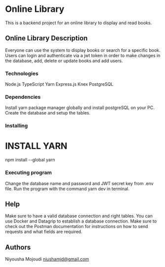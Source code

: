 # Online Library

This is a backend project for an online library to display and read books.

## Online Library Description

Everyone can use the system to display books or search for a specific book. Users can login and authenticate via a jwt token in order to make changes in the database, add, delete or update books and add users.

### Technologies
Node.js
TypeScript
Yarn
Express.js
Knex
PostgreSQL

### Dependencies

Install yarn package manager globally and install postgreSQL on your PC. Create the database and setup the tables.

### Installing

# INSTALL YARN 
npm install --global yarn


### Executing program

Change the database name and password and JWT secret key from .env file.
Run the program with the command yarn dev in terminal.

## Help

Make sure to have a valid database connection and right tables. You can use Docker and Datagrip to establish a database connection. 
Make sure to check out the Postman documentation for instructions on how to send requests and what fields are required.

## Authors

Niyousha Mojoudi
niushamjd@gmail.com

